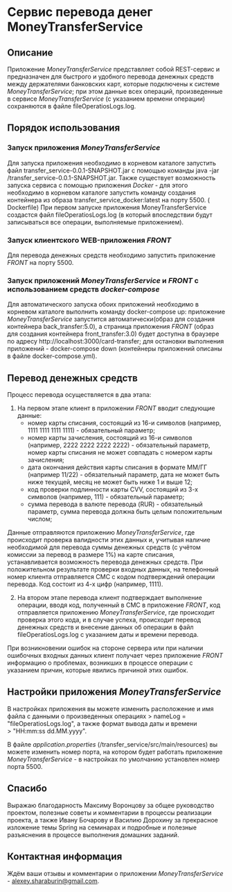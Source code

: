 # Сервис перевода денег MoneyTransferService

## Описание
Приложение *MoneyTransferService* представляет собой REST-сервис и предназначен для быстрого и удобного перевода денежных средств между держателями банковских карт, 
которые подключены к системе *MoneyTransferService*; 
при этом данные всех операций, произведенные в сервисе *MoneyTransferService* (с указанием времени операции) сохраняются в файле fileOperatiosLogs.log. 

## Порядок использования
### Запуск приложения *MoneyTransferService*
Для запуска приложения необходимо в корневом каталоге запустить файл transfer_service-0.0.1-SNAPSHOT.jar 
с помощью команды java -jar /transfer_service-0.0.1-SNAPSHOT.jar.
Также существует возможность запуска сервиса с помощью приложения *Docker* - для этого необходимо в корневом каталоге
запустить команду создания контейнера из образа transfer_service_docker:latest на порту 5500.
( Dockerfile)
При первом запуске приложения MoneyTransferService создастся файл 
fileOperatiosLogs.log (в который впоследствии будут записываться все операции,
выполняемые приложением).
### Запуск клиентского WEB-приложения *FRONT*
Для перевода денежных средств необходимо запустить приложение *FRONT* на порту 5500.
### Запуск приложений *MoneyTransferService* и *FRONT* с использованием средств *docker-compose*
Для автоматического запуска обоих приложений необходимо в корневом каталоге выполнить команду docker-compose up:
приложение *MoneyTransferService* запустится автоматически(образ для создания контейнера back_transfer:5.0), а страница приложения *FRONT*
(образ для создания контейнера front_transfer:3.0) будет доступна в браузере по адресу http://localhost:3000/card-transfer;
для остановки выполнения приложений - docker-compose down (контейнеры приложений описаны в файле docker-compose.yml).

## Перевод денежных средств
Процесс перевода осуществляется в два этапа:
1. На первом этапе клиент в приложении *FRONT* вводит следующие данные:
   - номер карты списания, состоящий из 16-и символов (например, 1111 1111 1111 1111) - обязательный параметр;
   - номер карты зачисления, состоящий из 16-и символов (например, 2222 2222 2222 2222) - обязательный параметр, номер карты списания не может совпадать с номером карты зачисления;
   - дата окончания действия карты списания в формате ММ/ГГ (например 11/22) - обязательный параметр, дата не может быть ниже текущей, месяц не может быть ниже 1 и выше 12;
   - код проверки подлинности карты CVV, состоящий из 3-х символов (например, 111) - обязательный параметр; 
   - сумма перевода в валюте перевода (RUR) - обязательный параметр, сумма перевода должна быть целым положительным числом;
     
Данные отправляются приложению *MoneyTransferService*, где происходит проверка валидности этих данных и, 
учитывая наличие необходимой для перевода суммы денежных средств (с учётом комиссии за перевод в размере 1%) 
на карте списания, устанавливается возможность перевода денежных средств. При положительном результате проверки входных данных,
на телефонный номер клиента отправляется СМС с кодом подтверждений операции перевода. Код состоит из 4-х цифр (например, 1111).

2. На втором этапе перевода клиент подтверждает выполнение операции, вводя код, полученный в СМС в приложение *FRONT*, код отправляется приложению *MoneyTransferService*, где происходит проверка этого кода,
и в случае успеха, происходит перевод денежных средств и внесение данных об операции в файл fileOperatiosLogs.log с указанием даты и времени перевода.
    
При возникновении ошибок на стороне сервера или при наличии ошибочных входных данных клиент получает через приложение *FRONT* информацию о проблемах, возникших в процессе операции с указанием причин,
которые явились причиной этих ошибок.

## Настройки приложения *MoneyTransferService*
В настройках приложения вы можете изменить расположение и имя файла с данными о произведенных операциях
        > nameLog = "fileOperatiosLogs.log",
    а также формат вывода даты и времени  
        > "HH:mm:ss dd.MM.yyyy".

В файле *application.properties* (/transfer_service/src/main/resources) вы можете изменить номер порта, 
на котором будет работать приложение *MoneyTransferService* - в настройках по умолчанию установлен номер порта 5500.
        
## Спасибо
Выражаю благодарность Максиму Воронцову за общее руководство проектом, полезные советы и комментарии в процессы реализации проекта,
а также Ивану Бочарову и Василию Дорохину за прекрасное изложение темы Spring на семинарах и подробные и полезные разъяснения в процессе выполнения домашних заданий.

## Контактная информация
Ждём ваши отзывы и комментарии о приложении *MoneyTransferService* - alexey.sharaburin@gmail.com.
